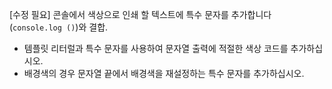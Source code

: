 [수정 필요]
콘솔에서 색상으로 인쇄 할 텍스트에 특수 문자를 추가합니다 (`console.log ()`)와 결합.

- 템플릿 리터럴과 특수 문자를 사용하여 문자열 출력에 적절한 색상 코드를 추가하십시오.
- 배경색의 경우 문자열 끝에서 배경색을 재설정하는 특수 문자를 추가하십시오.